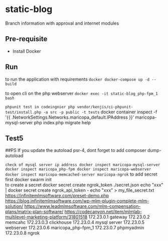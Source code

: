 # static-blog
Branch information with approval and internet modules


## Pre-requisite 
- Install Docker 


## Run 
to run the application with requirements
``docker
docker-compose up -d --build
``

to open cli on the php  webserver
``
docker exec -it static-blog_php-fpm_1 bash
``

`` phpunit test in codeingnier
php vendor/kenjis/ci-phpunit-test/install.php -a src -p public -t tests
``
docker container inspect -f '{{ .NetworkSettings.Networks.maricopa_default.IPAddress }}' maricopa-mysql-server
php index.php migrate help
## Test5

##PS 
If you update the autoload psr-4, dont forget to add composer dump-autoload


``
check of mysql server ip address
docker inspect maricopa-mysql-server
docker inspect maricopa_php-fpm
docker inspect maricopa-webserver
docker inspect maricopa-memcached-server
maricopa-ngrok
``
to add secret first docker swarm init  
to create a secret 
docker secret create ngrok_token ./secret.json
echo "xxx" | docker secret create ngrok_api_token -
echo "xxx" > my_file_secret.txt
https://infinitemlmsoftware.com/preset-demo.php
https://blog.infinitemlmsoftware.com/wp-mlm-plugin-complete-mlm-solution/
https://www.leadmlmsoftware.com/mlm-compensation-plans/matrix-plan-software/
https://codecanyon.net/item/mlmlab-multilevel-marketing-platform/31801518
172.23.0.1 gateway
172.23.0.2 memcahc
172.23.0.3 clickhouse
172.23.0.4 mysql server
172.23.0.5 webserver
172.23.0.6 maricopa_php-fpm_1
172.23.0.7 phpmyadmin
172.23.0.8 ngrok
